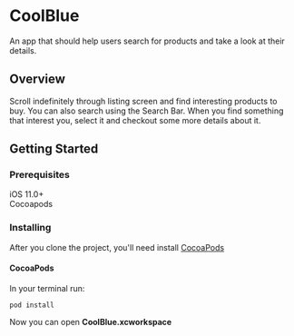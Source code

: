 # CoolBlue

An app that should help users search for products and take a look at their details. 


## Overview

Scroll indefinitely through listing screen and find interesting products to buy. You can also search using the Search Bar. When you find something that interest you, select it and checkout some more details about it.

## Getting Started

### Prerequisites

iOS 11.0+    
Cocoapods


### Installing

After you clone the project, you'll need install [CocoaPods](https://cocoapods.org/)

#### CocoaPods

In your terminal run:

```
pod install
```

Now you can open __CoolBlue.xcworkspace__


